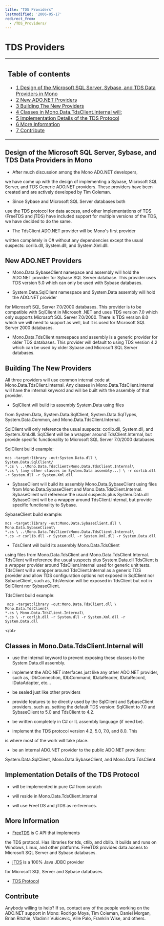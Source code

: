 ```yaml
---
title: "TDS Providers"
lastmodified: '2006-05-17'
redirect_from:
  - /TDS_Providers/
---
```


TDS Providers
=============

<table>
<col width="100%" />
<tbody>
<tr class="odd">
<td align="left"><h2>Table of contents</h2>
<ul>
<li><a href="#design-of-the-microsoft-sql-server-sybase-and-tds-data-providers-in-mono">1 Design of the Microsoft SQL Server, Sybase, and TDS Data Providers in Mono</a></li>
<li><a href="#new-adonet-providers">2 New ADO.NET Providers</a></li>
<li><a href="#building-the-new-providers">3 Building The New Providers</a></li>
<li><a href="#classes-in-monodatatdsclientinternal-will">4 Classes in Mono.Data.TdsClient.Internal will:</a></li>
<li><a href="#implementation-details-of-the-tds-protocol">5 Implementation Details of the TDS Protocol</a></li>
<li><a href="#more-information">6 More Information</a></li>
<li><a href="#contribute">7 Contribute</a></li>
</ul></td>
</tr>
</tbody>
</table>

Design of the Microsoft SQL Server, Sybase, and TDS Data Providers in Mono
--------------------------------------------------------------------------

-   After much discussion among the Mono ADO.NET developers,

we have come up with the design of implementing a Sybase, Microsoft SQL Server, and TDS Generic ADO.NET providers. These providers have been created and are actively developed by Tim Coleman.

-   Since Sybase and Microsoft SQL Server databases both

use the TDS protocol for data access, and other implementations of TDS (FreeTDS and jTDS) have included support for multiple versions of the TDS, we have decided to do the same.

-   The TdsClient ADO.NET provider will be Mono's first provider

written completely in C# without any dependencies except the usual suspects: corlib.dll, System.dll, and System.Xml.dll.

New ADO.NET Providers
---------------------

-   Mono.Data.SybaseClient namepace and assembly will hold the ADO.NET provider for Sybase SQL Server database. This provider uses TDS version 5.0 which can only be used with Sybase databases.

-   System.Data.SqlClient namespace and System.Data assembly will hold the ADO.NET provider

for Microsoft SQL Server 7.0/2000 databases. This provider is to be compatible with SqlClient in Microsoft .NET and uses TDS version 7.0 which only supports Microsoft SQL Server 7.0/2000. There is TDS version 8.0 which we will need to support as well, but it is used for Microsoft SQL Server 2000 databases.

-   Mono.Data.TdsClient namespace and assembly is a generic provider for older TDS databases. This provider will default to using TDS version 4.2 which can be used by older Sybase and Microsoft SQL Server databases.

Building The New Providers
--------------------------

All three providers will use common internal code at Mono.Data.TdsClient.Internal. Any classes in Mono.Data.TdsClient.Internal will have the internal keyword and will be built with the assembly of that provider.

-   SqlClient will build its assembly System.Data using files

from System.Data, System.Data.SqlClient, System.Data.SqlTypes, System.Data.Common, and Mono.Data.TdsClient.Internal.

SqlClient will only reference the usual suspects: corlib.dll, System.dll, and System.Xml.dll. SqlClient will be a wrapper around TdsClient.Internal, but provide specific functionality to Microsoft SQL Server 7.0/2000 databases.

SqlClient build example:

    mcs -target:library -out:System.Data.dll \
    System.Data.SqlClient/
    *.cs \ ..\Mono.Data.TdsClient\Mono.Data.TdsClient.Internal\
    *.cs \ [any other classes in System.Data assembly...] \ -r corlib.dll -r System.dll -r System.Xml.dll

-   SybaseClient will build its assembly Mono.Data.SybaseClient using files from Mono.Data.SybaseClient and Mono.Data.TdsClient.Internal. SybaseClient will reference the usual suspects plus System.Data.dll SybaseClient will be a wrapper around TdsClient.Internal, but provide specific functionality to Sybase.

SybaseClient build example:

    mcs -target:library -out:Mono.Data.SybaseClient.dll \
    Mono.Data.SybaseClient\
    *.cs \ ..\Mono.Data.TdsClient\Mono.Data.TdsClient.Internal\
    *.cs -r corlib.dll -r System.dll -r System.Xml.dll -r System.Data.dll

-   TdsClient will build its assembly Mono.Data.TdsClient

using files from Mono.Data.TdsClient and Mono.Data.TdsClient.Internal. TdsClient will reference the usual suspects plus System.Data.dll TdsClient is a wrapper provider around TdsClient.Internal used for generic unit tests. TdsClient will a wrapper around TdsClient.Internal as a generic TDS provider and allow TDS configuration options not exposed in SqlClient nor SybaseClient, such as, TdsVersion will be exposed in TdsClient but not in SqlClient nor SybaseClient.

TdsClient build example:

     mcs -target:library -out:Mono.Data.TdsClient.dll \
    Mono.Data.TdsClient\
    *.cs \ Mono.Data.TdsClient.Internal\
    *.cs \ -r corlib.dll -r System.dll -r System.Xml.dll -r System.Data.dll

\</ol\>

Classes in Mono.Data.TdsClient.Internal will
--------------------------------------------

-   use the internal keyword to prevent exposing these classes to the System.Data.dll assembly.

-   implement the ADO.NET interfaces just like any other ADO.NET provider, such as, IDbConnection, IDbCommand, IDataReader, IDataRecord, IDataAdapter, etc...

-   be sealed just like other providers

-   provide features to be directly used by the SqlClient and SybaseClient providers, such as, setting the default TDS version: SqlClient to 7.0 and SybaseClient to 5.0 and TdsClient to 4.2.

-   be written completely in C# or IL assembly language (if need be).

-   implement the TDS protocol version 4.2, 5.0, 7.0, and 8.0. This

is where most of the work will take place.

-   be an internal ADO.NET provider to the public ADO.NET providers:

System.Data.SqlClient, Mono.Data.SybaseClient, and Mono.Data.TdsClient.

Implementation Details of the TDS Protocol
------------------------------------------

-   will be implemented in pure C# from scratch

-   will reside in Mono.Data.TdsClient.Internal

-   will use FreeTDS and jTDS as rerferences.

More Information
----------------

-   [FreeTDS](http://www.freetds.org/) is C API that implements

the TDS protocol. Has libraries for tds, ctlib, and dblib. It builds and runs on Windows, Linux, and other platforms. FreeTDS provides data access to Microsoft SQL Server and Sybase databases.

-   [jTDS](http://jtds.sf.net/) is a 100% Java JDBC provider

for Microsoft SQL Server and Sybase databases.

-   [TDS Protocol](http://www.freetds.org/tds.html)

Contribute
----------

Anybody willing to help? If so, contact any of the people working on the ADO.NET support in Mono: Rodrigo Moya, Tim Coleman, Daniel Morgan, Brian Ritchie, Vladimir Vukicevic, Ville Palo, Franklin Wise, and others.


